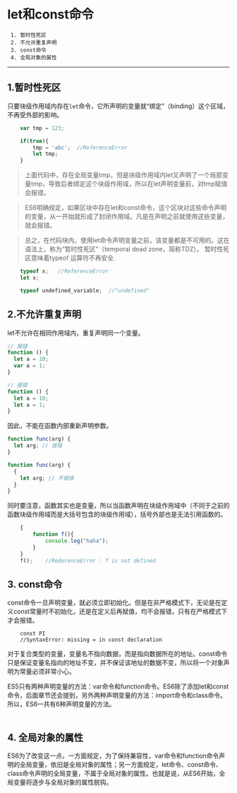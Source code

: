 ﻿# let和const命令


```
 1. 暂时性死区
 2. 不允许重复声明
 3. const命令
 4. 全局对象的属性
```
 ---

## 1.暂时性死区

只要块级作用域内存在`let`命令，它所声明的变量就“绑定”（binding）这个区域，不再受外部的影响。  

```javascript
    var tmp = 123;

    if(true){
        tmp = 'abc';  //ReferenceError
        let tmp;
    }
```  

>上面代码中，存在全局变量tmp，但是块级作用域内let又声明了一个局部变量tmp，导致后者绑定这个块级作用域，所以在let声明变量前，对tmp赋值会报错。

>ES6明确规定，如果区块中存在let和const命令，这个区块对这些命令声明的变量，从一开始就形成了封闭作用域。凡是在声明之前就使用这些变量，就会报错。

>总之，在代码块内，使用let命令声明变量之前，该变量都是不可用的。这在语法上，称为“暂时性死区”（temporal dead zone，简称TDZ）。
暂时性死区意味着typeof 运算符不再安全.  

```javascript
	typeof x;   //ReferenceError
	let x;

	typeof undefined_variable;  //"undefined"
```

## 2.不允许重复声明

let不允许在相同作用域内，重复声明同一个变量。  

```javascript
// 报错
function () {
  let a = 10;
  var a = 1;
}

// 报错
function () {
  let a = 10;
  let a = 1;
}
```

因此，不能在函数内部重新声明参数。  

```javascript
function func(arg) {
  let arg; // 报错
}

function func(arg) {
  {
    let arg; // 不报错
  }
}

```  

同时要注意，函数其实也是变量，所以当函数声明在块级作用域中（不同于之前的函数块级作用域而是大括号包含的块级作用域），括号外部也是无法引用函数的。  

```javascript
    {
        function f(){
            console.log("haha");
        }
    }
    f();    //RederenceError : f is not defined
```

## 3.  const命令

const命令一旦声明变量，就必须立即初始化。但是在非严格模式下，无论是在定义const常量时不初始化，还是在定义后再赋值，均不会报错，只有在严格模式下才会报错。  

```
    const PI
    //SyntaxError: missing = in const declaration
```  

对于复合类型的变量，变量名不指向数据，而是指向数据所在的地址。const命令只是保证变量名指向的地址不变，并不保证该地址的数据不变，所以将一个对象声明为常量必须非常小心。  

ES5只有两种声明变量的方法：var命令和function命令。ES6除了添加let和const命令，后面章节还会提到，另外两种声明变量的方法：import命令和class命令。所以，ES6一共有6种声明变量的方法。  
　　　　
<br>
## 4. 全局对象的属性

ES6为了改变这一点，一方面规定，为了保持兼容性，var命令和function命令声明的全局变量，依旧是全局对象的属性；另一方面规定，let命令、const命令、class命令声明的全局变量，不属于全局对象的属性。也就是说，从ES6开始，全局变量将逐步与全局对象的属性脱钩。  
